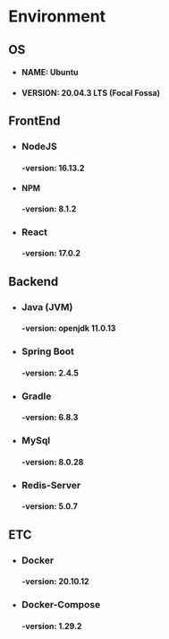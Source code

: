 # Environment



## OS

+ #### NAME: Ubuntu

+ #### VERSION: 20.04.3 LTS (Focal Fossa)





## FrontEnd

+ ### NodeJS

  #### -version: 16.13.2

+ #### NPM

  #### -version: 8.1.2

+ ### React

  #### -version: 17.0.2








## Backend

 + ### Java (JVM)

   #### -version: openjdk 11.0.13

 + ### Spring Boot

   #### -version: 2.4.5

 + ### Gradle 

   #### -version: 6.8.3

 + ### MySql

   #### -version: 8.0.28

 + ### Redis-Server

   #### -version: 5.0.7










## ETC

+ ### Docker

  #### -version: 20.10.12

+ ### Docker-Compose

  #### -version: 1.29.2

  

























